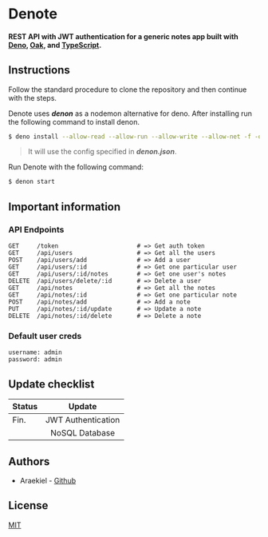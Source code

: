 # Denote

<h4>REST API with JWT authentication for a generic notes app built with <a href="https://deno.land/">Deno</a>, <a href="https://github.com/oakserver/oak">Oak</a>, and <a href="https://www.typescriptlang.org/">TypeScript</a>.</h4>

## Instructions

Follow the standard procedure to clone the repository and then continue with the steps.

Denote uses ***denon*** as a nodemon alternative for deno. After installing run the following command to install denon. 

```bash
$ deno install --allow-read --allow-run --allow-write --allow-net -f -q --unstable https://deno.land/x/denon@2.4.0/denon.ts
```

> It will use the config specified in ***denon.json***.

Run Denote with the following command:

```bash
$ denon start
```

## Important information 

### API Endpoints

```
GET     /token                      # => Get auth token
GET     /api/users                  # => Get all the users
POST    /api/users/add              # => Add a user
GET     /api/users/:id              # => Get one particular user
GET     /api/users/:id/notes        # => Get one user's notes
DELETE  /api/users/delete/:id       # => Delete a user
GET     /api/notes                  # => Get all the notes
GET     /api/notes/:id              # => Get one particular note
POST    /api/notes/add              # => Add a note
PUT     /api/notes/:id/update       # => Update a note
DELETE  /api/notes/:id/delete       # => Delete a note
```

### Default user creds 

```
username: admin
password: admin
```

## Update checklist

| Status |         Update         | 
|--------|:----------------------:|
|  Fin.  |   JWT Authentication   |
|        |     NoSQL Database     | 


## Authors

- Araekiel - [Github](https://www.github.com/Araekiel)

## License 

[MIT](https://choosealicense.com/licenses/mit/)
